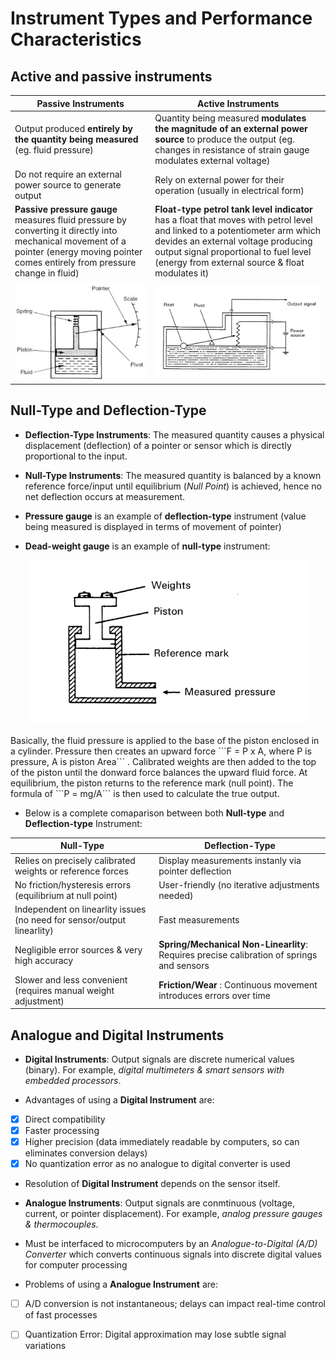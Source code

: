 # Instrument Types and Performance Characteristics

## Active and passive instruments
| Passive Instruments     | Active Instruments     |
| ----------------------- | ---------------------- |
| Output produced **entirely by the quantity being measured** (eg. fluid pressure) | Quantity being measured **modulates the magnitude of an external power source** to produce the output (eg. changes in resistance of strain gauge modulates external voltage) |
| Do not require an external power source to generate output | Rely on external power for their operation (usually in electrical form) |
| **Passive pressure gauge** measures fluid pressure by converting it directly into mechanical movement of a pointer (energy moving pointer comes entirely from pressure change in fluid) | **Float-type petrol tank level indicator** has a float that moves with petrol level and linked to a potentiometer arm which devides an external voltage producing output signal proportional to fuel level (energy from external source & float modulates it) |
| <img src="https://github.com/JoshuaOhYQ/BEEE/blob/615567045375a32dd5e899abc2ca1ae7e798c1c1/docs/ETL1023%20Instrumentation/Gauge1.png?raw=true" alt="Pressure Gauge"> | <img src="https://github.com/JoshuaOhYQ/BEEE/blob/615567045375a32dd5e899abc2ca1ae7e798c1c1/docs/ETL1023%20Instrumentation/float1.png?raw=true" alt="Float Petrol"> |


## Null-Type and Deflection-Type
- **Deflection-Type Instruments**: The measured quantity causes a physical displacement (deflection) of a pointer or sensor which is directly proportional to the input.

- **Null-Type Instruments**: The measured quantity is balanced by a known reference force/input until equilibrium (*Null Point*) is achieved, hence no net deflection occurs at measurement.

- **Pressure gauge** is an example of **deflection-type** instrument (value being measured is displayed in terms of movement of pointer)

- **Dead-weight gauge** is an example of **null-type** instrument: <br>
<div align="center">
  <img src="https://github.com/JoshuaOhYQ/BEEE/blob/327c446596f526e53f016b9dd0efafdc842bf9a1/docs/ETL1023%20Instrumentation/Dead1.png?raw=true" alt="Control System">
</div>
<br>
Basically, the fluid pressure is applied to the base of the piston enclosed in a cylinder. Pressure then creates an upward force ```F = P x A, where P is pressure, A is piston Area``` . Calibrated weights are then added to the top of the piston until the donward force balances the upward fluid force. At equilibrium, the piston returns to the reference mark (null point). The formula of ```P = mg/A``` is then used to calculate the true output. 


- Below is a complete comaparison between both **Null-type** and **Deflection-type** Instrument:

| Null-Type               | Deflection-Type        |
| ----------------------- | ---------------------- |
| Relies on precisely calibrated weights or reference forces | Display measurements instanly via pointer deflection |
| No friction/hysteresis errors (equilibrium at null point) | User-friendly (no iterative adjustments needed) |
| Independent on linearlity issues (no need for sensor/output linearlity) | Fast measurements |
| Negligible error sources & very high accuracy | **Spring/Mechanical Non-Linearlity**: Requires precise calibration of springs and sensors |
| Slower and less convenient (requires manual weight adjustment) | **Friction/Wear** : Continuous movement introduces errors over time |

## Analogue and Digital Instruments
- **Digital Instruments**: Output signals are discrete numerical values (binary). For example, *digital multimeters & smart sensors with embedded processors*.

- Advantages of using a **Digital Instrument** are:
* [x] Direct compatibility
* [x] Faster processing
* [x] Higher precision (data immediately readable by computers, so can eliminates conversion delays)
* [x] No quantization error as no analogue to digital converter is used

- Resolution of **Digital Instrument** depends on the sensor itself.

- **Analogue Instruments**: Output signals are conmtinuous (voltage, current, or pointer displacement). For example, *analog pressure gauges & thermocouples*.

- Must be interfaced to microcomputers by an *Analogue-to-Digital (A/D) Converter* which converts continuous signals into discrete digital values for computer processing

- Problems of using a **Analogue Instrument** are:
 * [ ] A/D conversion is not instantaneous; delays can impact real-time control of fast processes
 * [ ] Quantization Error: Digital approximation may lose subtle signal variations
  
